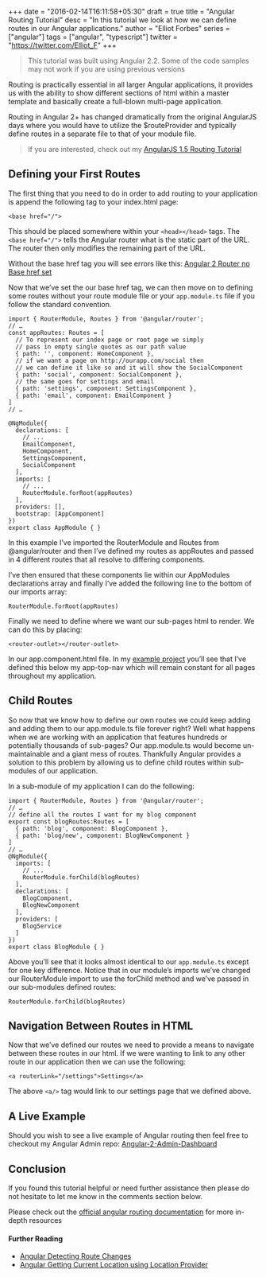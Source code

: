 +++
date = "2016-02-14T16:11:58+05:30"
draft = true
title = "Angular Routing Tutorial"
desc = "In this tutorial we look at how we can define routes in our Angular applications."
author = "Elliot Forbes"
series = ["angular"]
tags = ["angular", "typescript"]
twitter = "https://twitter.com/Elliot_F"
+++

> This tutorial was built using Angular 2.2. Some of the code samples may not work if you are using previous versions

Routing is practically essential in all larger Angular applications, it provides us with the ability to show different sections of html within a master template and basically create a full-blown multi-page application.

Routing in Angular 2+ has changed dramatically from the original AngularJS days where you would have to utilize the $routeProvider and typically define routes in a separate file to that of your module file.

>If you are interested, check out my [AngularJS 1.5 Routing Tutorial](https://tutorialedge.net/angularjs-template-tutorial-ng-view)

## Defining your First Routes

The first thing that you need to do in order to add routing to your application is append the following tag to your index.html page:

~~~
<base href="/">
~~~

This should be placed somewhere within your ```<head></head>``` tags. The ```<base href="/">``` tells the Angular router what is the static part of the URL. The router then only modifies the remaining part of the URL.

<div class="note">Without the base href tag you will see errors like this: <a href="http://stackoverflow.com/questions/34535163/angular-2-router-no-base-href-set">Angular 2 Router no Base href set</a></div>

Now that we’ve set the our base href tag, we can then move on to defining some routes without your route module file or your ```app.module.ts``` file if you follow the standard convention.

~~~
import { RouterModule, Routes } from '@angular/router';
// …
const appRoutes: Routes = [
  // To represent our index page or root page we simply
  // pass in empty single quotes as our path value
  { path: '', component: HomeComponent },
  // if we want a page on http://ourapp.com/social then 
  // we can define it like so and it will show the SocialComponent 
  { path: 'social', component: SocialComponent },
  // the same goes for settings and email
  { path: 'settings', component: SettingsComponent },
  { path: 'email', component: EmailComponent }
]
// …

@NgModule({
  declarations: [
    // ...
    EmailComponent,
    HomeComponent,
    SettingsComponent,
    SocialComponent
  ],
  imports: [
    // ...
    RouterModule.forRoot(appRoutes)
  ],
  providers: [],
  bootstrap: [AppComponent]
})
export class AppModule { }
~~~
 
In this example I’ve imported the RouterModule and Routes from @angular/router and then I’ve defined my routes as appRoutes and passed in 4 different routes that all resolve to differing components.

I’ve then ensured that these components lie within our AppModules declarations array and finally I’ve added the following line to the bottom of our imports array:

~~~
RouterModule.forRoot(appRoutes)
~~~

Finally we need to define where we want our sub-pages html to render. We can do this by placing:

~~~
<router-outlet></router-outlet>
~~~

In our app.component.html file. In my [example project](https://github.com/elliotforbes/angular-2-admin/blob/master/src/app/app.component.html) you’ll see that I’ve defined this below my app-top-nav which will remain constant for all pages throughout my application. 

## Child Routes

So now that we know how to define our own routes we could keep adding and adding them to our app.module.ts file forever right? Well what happens when we are working with an application that features hundreds or potentially thousands of sub-pages? Our app.module.ts would become un-maintainable and a giant mess of routes. Thankfully Angular provides a solution to this problem by allowing us to define child routes within sub-modules of our application.

In a sub-module of my application I can do the following:

~~~
import { RouterModule, Routes } from '@angular/router';
// …
// define all the routes I want for my blog component
export const blogRoutes:Routes = [
  { path: 'blog', component: BlogComponent },
  { path: 'blog/new', component: BlogNewComponent }
]
// …
@NgModule({
  imports: [
    // ...
    RouterModule.forChild(blogRoutes)
  ],
  declarations: [
    BlogComponent,
    BlogNewComponent
  ],
  providers: [
    BlogService
  ]
})
export class BlogModule { }
~~~

Above you’ll see that it looks almost identical to our ```app.module.ts``` except for one key difference. Notice that in our module’s imports we’ve changed our RouterModule import to use the forChild method and we’ve passed in our sub-modules defined routes:

~~~
RouterModule.forChild(blogRoutes)
~~~

## Navigation Between Routes in HTML

Now that we’ve defined our routes we need to provide a means to navigate between these routes in our html. If we were wanting to link to any other route in our application then we can use the following:

~~~
<a routerLink="/settings">Settings</a>
~~~

The above ```<a/>``` tag would link to our settings page that we defined above.

## A Live Example

Should you wish to see a live example of Angular routing then feel free to checkout my Angular Admin repo: [Angular-2-Admin-Dashboard](https://github.com/elliotforbes/angular-2-admin.git)

## Conclusion

If you found this tutorial helpful or need further assistance then please do not hesitate to let me know in the comments section below. 

<div class="note">Please check out the <a href="https://angular.io/docs/ts/latest/guide/router.html">official angular routing documentation</a> for more in-depth resources</div>

#### Further Reading

* [Angular Detecting Route Changes](https://tutorialedge.net/angular-2-detecting-route-changes)
* [Angular Getting Current Location using Location Provider](https://tutorialedge.net/angular-2-get-current-route-location)
